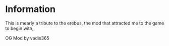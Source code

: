 
Information
=======

This is mearly a tribute to the erebus, the mod that attracted me to the game to begin with, 

OG Mod by vadis365
